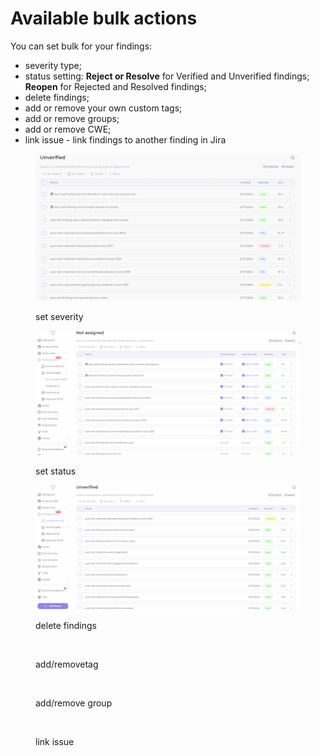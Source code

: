 # Available bulk actions

You can set bulk for your findings:

* severity type;
* status setting: **Reject or Resolve** for Verified and Unverified findings; \
  **Reopen** for Rejected and Resolved findings;
* delete findings;
* add or remove your own custom tags;
* add or remove groups;
* add or remove CWE;
* link issue - link findings to another finding in Jira

<figure><img src="../../.gitbook/assets/set severity.gif" alt=""><figcaption><p>set severity</p></figcaption></figure>

<figure><img src="../../.gitbook/assets/set status.gif" alt=""><figcaption><p>set status</p></figcaption></figure>

<figure><img src="../../.gitbook/assets/delete.gif" alt=""><figcaption><p>delete findings</p></figcaption></figure>

<figure><img src="../../.gitbook/assets/tag.gif" alt=""><figcaption><p>add/removetag</p></figcaption></figure>

<figure><img src="../../.gitbook/assets/group (1).gif" alt=""><figcaption><p>add/remove group</p></figcaption></figure>

<figure><img src="../../.gitbook/assets/link.gif" alt=""><figcaption><p>link issue</p></figcaption></figure>

